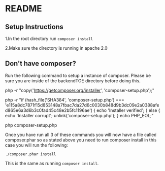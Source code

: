 # README

## Setup Instructions

1.In the root directory run `composer install`

2.Make sure the directory is running in apache 2.0


## Don't have composer?

Run the following command to setup a instance of composer. Please be sure you are inside of the backendTOE directory before doing this.

php -r "copy('https://getcomposer.org/installer', 'composer-setup.php');"

php -r "if (hash_file('SHA384', 'composer-setup.php') === 'e115a8dc7871f15d853148a7fbac7da27d6c0030b848d9b3dc09e2a0388afed865e6a3d6b3c0fad45c48e2b5fc1196ae') { echo 'Installer verified'; } else { echo 'Installer corrupt'; unlink('composer-setup.php'); } echo PHP_EOL;"

php composer-setup.php

Once you have run all 3 of these commands you will now have a file called composer.phar so as stated above you need to run composer install in this case you will run the following:

`./composer.phar install`

This is the same as running `composer install`.
